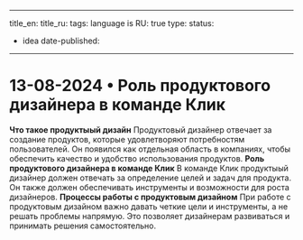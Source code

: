 
---
title_en: 
title_ru: 
tags: 
language is RU: true
type: 
status:
  - idea
date-published:
---

# 13-08-2024 • Роль продуктового дизайнера в команде Клик
**Что такое продуктыый дизайн** Продуктовый дизайнер отвечает за создание продуктов, которые удовлетворяют потребностям пользователей. Он появился как отдельная область в компаниях, чтобы обеспечить качество и удобство использования продуктов.
**Роль продуктового дизайнера в команде Клик** В команде Клик продуктыый дизайнер должен отвечать за определение целей и задач для продукта. Он также должен обеспечивать инструменты и возможности для роста дизайнеров.
**Процессы работы с продуктовым дизайном** При работе с продуктовым дизайном важно давать четкие цели и инструменты, а не решать проблемы напрямую. Это позволяет дизайнерам развиваться и принимать решения самостоятельно.